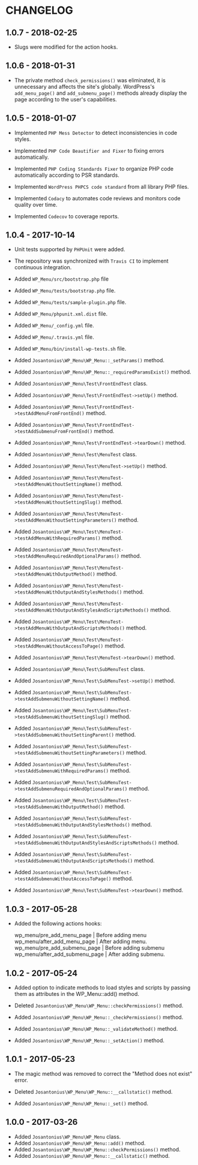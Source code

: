 # CHANGELOG

## 1.0.7 - 2018-02-25

* Slugs were modified for the action hooks.

## 1.0.6 - 2018-01-31

* The private method `check_permissions()` was eliminated, it is unnecessary and affects the site's globally. WordPress's `add_menu_page()` and `add_submenu_page()` methods already display the page according to the user's capabilities.

## 1.0.5 - 2018-01-07

* Implemented `PHP Mess Detector` to detect inconsistencies in code styles.

* Implemented `PHP Code Beautifier and Fixer` to fixing errors automatically.

* Implemented `PHP Coding Standards Fixer` to organize PHP code automatically according to PSR standards.

* Implemented `WordPress PHPCS code standard` from all library PHP files.

* Implemented `Codacy` to automates code reviews and monitors code quality over time.

* Implemented `Codecov` to coverage reports.

## 1.0.4 - 2017-10-14

* Unit tests supported by `PHPUnit` were added.

* The repository was synchronized with `Travis CI` to implement continuous integration.

* Added `WP_Menu/src/bootstrap.php` file

* Added `WP_Menu/tests/bootstrap.php` file.
* Added `WP_Menu/tests/sample-plugin.php` file.

* Added `WP_Menu/phpunit.xml.dist` file.
* Added `WP_Menu/_config.yml` file.
* Added `WP_Menu/.travis.yml` file.

* Added `WP_Menu/bin/install-wp-tests.sh` file.

* Added `Josantonius\WP_Menu\WP_Menu::_setParams()` method.
* Added `Josantonius\WP_Menu\WP_Menu::_requiredParamsExist()` method.

* Added `Josantonius\WP_Menu\Test\FrontEndTest` class.
* Added `Josantonius\WP_Menu\Test\FrontEndTest->setUp()` method.
* Added `Josantonius\WP_Menu\Test\FrontEndTest->testAddMenuFromFrontEnd()` method.
* Added `Josantonius\WP_Menu\Test\FrontEndTest->testAddSubmenuFromFrontEnd()` method.
* Added `Josantonius\WP_Menu\Test\FrontEndTest->tearDown()` method.

* Added `Josantonius\WP_Menu\Test\MenuTest` class.
* Added `Josantonius\WP_Menu\Test\MenuTest->setUp()` method.
* Added `Josantonius\WP_Menu\Test\MenuTest->testAddMenuWithoutSettingName()` method.
* Added `Josantonius\WP_Menu\Test\MenuTest->testAddMenuWithoutSettingSlug()` method.
* Added `Josantonius\WP_Menu\Test\MenuTest->testAddMenuWithoutSettingParameters()` method.
* Added `Josantonius\WP_Menu\Test\MenuTest->testAddMenuWithRequiredParams()` method.
* Added `Josantonius\WP_Menu\Test\MenuTest->testAddMenuRequiredAndOptionalParams()` method.
* Added `Josantonius\WP_Menu\Test\MenuTest->testAddMenuWithOutputMethod()` method.
* Added `Josantonius\WP_Menu\Test\MenuTest->testAddMenuWithOutputAndStylesMethods()` method.
* Added `Josantonius\WP_Menu\Test\MenuTest->testAddMenuWithOutputAndStylesAndScriptsMethods()` method.
* Added `Josantonius\WP_Menu\Test\MenuTest->testAddMenuWithOutputAndScriptsMethods()` method.
* Added `Josantonius\WP_Menu\Test\MenuTest->testAddMenuWithoutAccessToPage()` method.
* Added `Josantonius\WP_Menu\Test\MenuTest->tearDown()` method.

* Added `Josantonius\WP_Menu\Test\SubMenuTest` class.
* Added `Josantonius\WP_Menu\Test\SubMenuTest->setUp()` method.
* Added `Josantonius\WP_Menu\Test\SubMenuTest->testAddSubmenuWithoutSettingName()` method.
* Added `Josantonius\WP_Menu\Test\SubMenuTest->testAddSubmenuWithoutSettingSlug()` method.
* Added `Josantonius\WP_Menu\Test\SubMenuTest->testAddSubmenuWithoutSettingParent()` method.
* Added `Josantonius\WP_Menu\Test\SubMenuTest->testAddSubmenuWithoutSettingParameters()` method.
* Added `Josantonius\WP_Menu\Test\SubMenuTest->testAddSubmenuWithRequiredParams()` method.
* Added `Josantonius\WP_Menu\Test\SubMenuTest->testAddSubmenuRequiredAndOptionalParams()` method.
* Added `Josantonius\WP_Menu\Test\SubMenuTest->testAddSubmenuWithOutputMethod()` method.
* Added `Josantonius\WP_Menu\Test\SubMenuTest->testAddSubmenuWithOutputAndStylesMethods()` method.
* Added `Josantonius\WP_Menu\Test\SubMenuTest->testAddSubmenuWithOutputAndStylesAndScriptsMethods()` method.
* Added `Josantonius\WP_Menu\Test\SubMenuTest->testAddSubmenuWithOutputAndScriptsMethods()` method.
* Added `Josantonius\WP_Menu\Test\SubMenuTest->testAddSubmenuWithoutAccessToPage()` method.
* Added `Josantonius\WP_Menu\Test\SubMenuTest->tearDown()` method.

## 1.0.3 - 2017-05-28

* Added the following actions hooks:

	wp_menu/pre_add_menu_page      | Before adding menu
	wp_menu/after_add_menu_page    | After adding menu.
	wp_menu/pre_add_submenu_page   | Before adding submenu
	wp_menu/after_add_submenu_page | After adding submenu.

## 1.0.2 - 2017-05-24

* Added option to indicate methods to load styles and scripts by passing them as attributes in the WP_Menu::add() method.

* Deleted `Josantonius\WP_Menu\WP_Menu::checkPermissions()` method.

* Added `Josantonius\WP_Menu\WP_Menu::_checkPermissions()` method.
* Added `Josantonius\WP_Menu\WP_Menu::_validateMethod()` method.
* Added `Josantonius\WP_Menu\WP_Menu::_setAction()` method.

## 1.0.1 - 2017-05-23

* The magic method was removed to correct the "Method does not exist" error.

* Deleted `Josantonius\WP_Menu\WP_Menu::__callstatic()` method.

* Added `Josantonius\WP_Menu\WP_Menu::_set()` method.

## 1.0.0 - 2017-03-26

* Added `Josantonius\WP_Menu\WP_Menu` class.
* Added `Josantonius\WP_Menu\WP_Menu::add()` method.
* Added `Josantonius\WP_Menu\WP_Menu::checkPermissions()` method.
* Added `Josantonius\WP_Menu\WP_Menu::__callstatic()` method.